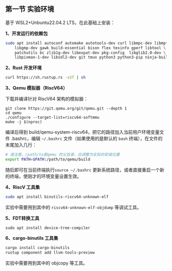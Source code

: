 ## 第一节 实验环境



基于 WSL2+Unbuntu22.04.2 LTS，在此基础上安装：

**1、开发运行的依赖包**

```bash
sudo apt install autoconf automake autotools-dev curl libmpc-dev libmpfr-dev \
	libgmp-dev gawk build-essential bison flex texinfo gperf libtool \
	patchutils bc zlib1g-dev libexpat-dev pkg-config  libglib2.0-dev \
	libpixman-1-dev libsdl2-dev git tmux python3 python3-pip ninja-build
```

**2、Rust 开发环境**

```bash
curl https://sh.rustup.rs -sSf | sh
```

**3、Qemu 模拟器（RiscV64）**

下载并编译针对 RiscV64 架构的模拟器：

```bash{.line-numbers}
git clone https://git.qemu.org/git/qemu.git --depth 1
cd qemu
./configure --target-list=riscv64-softmmu
make -j $(nproc)
```

编译后得到 build/qemu-system-riscv64，把它的路径加入当前用户环境变量文件 .bashrc，编辑 `~/.bashrc` 文件（如果使用的是默认的 `bash` 终端），在文件的末尾加入几行：

```bash
# 请注意，/path/to是qemu 的父目录，应调整为实际的安装位置
export PATH=$PATH:/path/to/qemu/build
```

随后即可在当前终端执行`source ~/.bashrc` 更新系统路径，或者直接重启一个新的终端，使刚才的环境变量设置生效。

**4、RiscV 工具集**

```bash
sudo apt install binutils-riscv64-unknown-elf
```

实验中需要用到其中的 `riscv64-unknown-elf-objdump` 等调试工具。

**5、FDT转换工具**

```shell
sudo apt install device-tree-compiler
```

**6、cargo-binutils 工具集**

```bash
cargo install cargo-binutils
rustup component add llvm-tools-preview
```

实验中需要用到其中的 objcopy 等工具。



<script src="https://utteranc.es/client.js"
        repo="OSLearning365/blog-issues"
        issue-term="pathname"
        theme="github-light"
        crossorigin="anonymous"
        async>
</script>